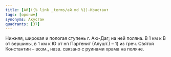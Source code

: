 ```yaml
---
title: [Ай]({% link _terms/ай.md %})-Констант
tags: [ороним]
synonyms: Акустан
quadrants: [З7]
---
```


Нижняя, широкая и пологая ступень г. Аю-Даг; на ней поляна. В 1 км к В от
вершины, в 1 км к Ю от нп Партенит (Алушт.) – 1) из греч. Святой Константин –
возм., назв. связано с руинами храма на поляне.
